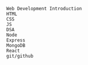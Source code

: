 <!-- batch - 17 -->
    Web Development Introduction
    HTML
    CSS
    JS
    DSA
    Node
    Express
    MongoDB
    React
    git/github




